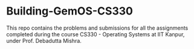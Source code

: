 # Building-GemOS-CS330

This repo contains the problems and submissions for all the assignments completed during the course CS330 - Operating Systems at IIT Kanpur, under Prof. Debadutta Mishra.
